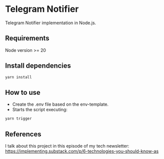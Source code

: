 # Telegram Notifier

Telegram Notifier implementation in Node.js.

## Requirements

Node version >= 20

## Install dependencies

```sh
yarn install
```

## How to use

- Create the .env file based on the env-template.
- Starts the script executing:
```sh
yarn trigger
```

## References
I talk about this project in this episode of my tech newsletter: https://implementing.substack.com/p/6-technologies-you-should-know-as